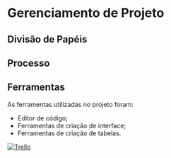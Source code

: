 # Gerenciamento de Projeto




## Divisão de Papéis 


## Processo 



## Ferramentas

As ferramentas utilizadas no projeto foram: 

- Editor de código;
- Ferramentas de criação de interface;
- Ferramentas de criação de tabelas.


[![Trello](images/trello.png)](https://trello.com/)
